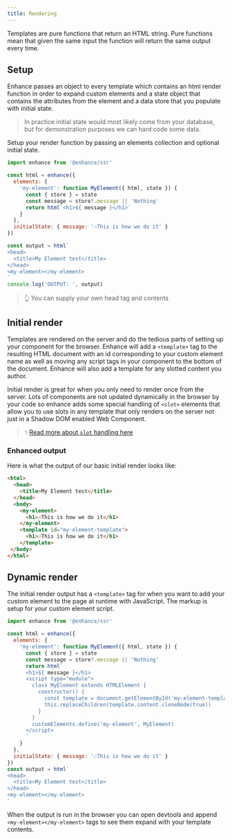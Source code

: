 ```yaml
---
title: Rendering
---
```


Templates are pure functions that return an HTML string. Pure functions mean that given the same input the function will return the same output every time.

## Setup

Enhance passes an object to every template which contains an html render function in order to expand custom elements and a state object that contains the attributes from the element and a data store that you populate with initial state.

> In practice initial state would most likely come from your database, but for demonstration purposes we can hard code some data.

Setup your render function by passing an elements collection and optional initial state.
```javascript
import enhance from '@enhance/ssr'

const html = enhance({
  elements: {
    'my-element': function MyElement({ html, state }) {
      const { store } = state
      const message = store?.message || 'Nothing'
      return html`<h1>${ message }</h1>`
    }
  },
  initialState: { message: '🎶This is how we do it' }
})

const output = html`
<head>
  <title>My Element test</title>
</head>
<my-element></my-element>
`
console.log('OUTPUT: ', output)
```

> 👆 You can supply your own head tag and contents

## Initial render

Templates are rendered on the server and do the tedious parts of setting up your component for the browser.
Enhance will add a `<template>` tag to the resulting HTML document with an id corresponding to your custom element name as well as moving any script tags in your component to the bottom of the document. Enhance will also add a template for any slotted content you author.

Initial render is great for when you only need to render once from the server. Lots of components are not updated dynamically in the browser by your code so enhance adds some special handling of `<slot>` elements that allow you to use slots in any template that only renders on the server not just in a Shadow DOM enabled Web Component.

> ✨[Read more about `slot` handling here](http://localhost:3333/docs/learn/concepts/rendering/slots)

### Enhanced output

Here is what the output of our basic initial render looks like:
```html
<html>
  <head>
    <title>My Element test</title>
  </head>
  <body>
    <my-element>
      <h1>🎶This is how we do it</h1>
    </my-element>
    <template id="my-element-template">
      <h1>🎶This is how we do it</h1>
    </template>
 </body>
</html>
```

## Dynamic render

The initial render output has a `<template>` tag for when you want to add your custom element to the page at runtime with JavaScript. The markup is setup for your custom element script.

```javascript
import enhance from '@enhance/ssr'

const html = enhance({
  elements: {
    'my-element': function MyElement({ html, state }) {
      const { store } = state
      const message = store?.message || 'Nothing'
      return html`
      <h1>${ message }</h1>
      <script type="module">
        class MyElement extends HTMLElement {
          constructor() {
            const template = document.getElementById('my-element-template')
            this.replaceChildren(template.content.cloneNode(true))
          }
        }
        customElements.define('my-element', MyElement)
      </script>
      `
    }
  },
  initialState: { message: '🎶This is how we do it' }
})
const output = html`
<head>
  <title>My Element test</title>
</head>
<my-element></my-element>
`
```

When the output is run in the browser you can open devtools and append `<my-element></my-element>` tags to see them expand with your template contents.
